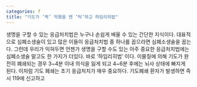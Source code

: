 ```yaml
---
categories: f
title: "기도가 ‘콱’ 막혔을 땐 ‘탁’하고 하임리히법"
---
```

생명을 구할 수 있는 응급처치법은 누구나 손쉽게 배울 수 있는 간단한 지식이다. 대표적으로 심폐소생술이 있고 많은 이들이 응급처치법 중 하나를 꼽으라면 심폐소생술을 꼽는다. 그런데 우리가 익혀두면 언젠가 생명을 구할 수도 있는 아주 중요한 응급처치법에는 심폐소생술 말고도 한 가지가 더있다. 바로 ‘하임리히법’ 이다. 이물질에 의해 기도가 완전히 폐쇄되는 경우 3~4분 이내 의식을 잃게 되고 4~6분 후에는 뇌사 상태에 빠지게 된다. 이처럼 기도 폐쇄는 초기 응급처치가 매우 중요하다. 기도폐쇄 환자가 발생하면 즉시 119에 신고하고